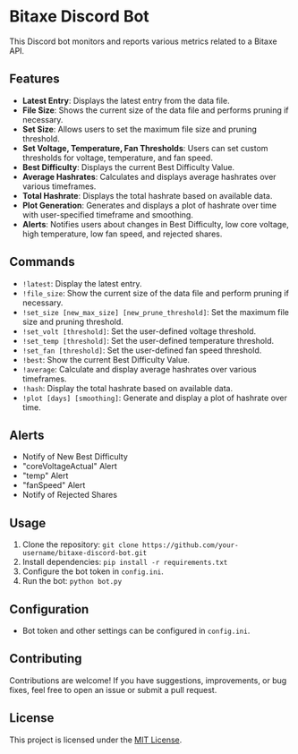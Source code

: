 # Bitaxe Discord Bot

This Discord bot monitors and reports various metrics related to a Bitaxe API.

## Features

- **Latest Entry**: Displays the latest entry from the data file.
- **File Size**: Shows the current size of the data file and performs pruning if necessary.
- **Set Size**: Allows users to set the maximum file size and pruning threshold.
- **Set Voltage, Temperature, Fan Thresholds**: Users can set custom thresholds for voltage, temperature, and fan speed.
- **Best Difficulty**: Displays the current Best Difficulty Value.
- **Average Hashrates**: Calculates and displays average hashrates over various timeframes.
- **Total Hashrate**: Displays the total hashrate based on available data.
- **Plot Generation**: Generates and displays a plot of hashrate over time with user-specified timeframe and smoothing.
- **Alerts**: Notifies users about changes in Best Difficulty, low core voltage, high temperature, low fan speed, and rejected shares.

## Commands

- `!latest`: Display the latest entry.
- `!file_size`: Show the current size of the data file and perform pruning if necessary.
- `!set_size [new_max_size] [new_prune_threshold]`: Set the maximum file size and pruning threshold.
- `!set_volt [threshold]`: Set the user-defined voltage threshold.
- `!set_temp [threshold]`: Set the user-defined temperature threshold.
- `!set_fan [threshold]`: Set the user-defined fan speed threshold.
- `!best`: Show the current Best Difficulty Value.
- `!average`: Calculate and display average hashrates over various timeframes.
- `!hash`: Display the total hashrate based on available data.
- `!plot [days] [smoothing]`: Generate and display a plot of hashrate over time.

## Alerts

- Notify of New Best Difficulty
- "coreVoltageActual" Alert
- "temp" Alert
- "fanSpeed" Alert
- Notify of Rejected Shares

## Usage

1. Clone the repository: `git clone https://github.com/your-username/bitaxe-discord-bot.git`
2. Install dependencies: `pip install -r requirements.txt`
3. Configure the bot token in `config.ini`.
4. Run the bot: `python bot.py`

## Configuration

- Bot token and other settings can be configured in `config.ini`.

## Contributing

Contributions are welcome! If you have suggestions, improvements, or bug fixes, feel free to open an issue or submit a pull request.

## License

This project is licensed under the [MIT License](LICENSE).

